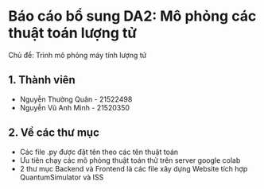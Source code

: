 <h1>Báo cáo bổ sung DA2: Mô phỏng các thuật toán lượng tử</h1>
<div>Chủ đề: Trình mô phỏng máy tính lượng tử</div>

<h2>1. Thành viên</h2>
<ul>
  <li>Nguyễn Thường Quân - 21522498</li>
  <li>Nguyễn Vũ Anh Minh - 21520350</li>
</ul>

<h2>2. Về các thư mục</h2>
<ul>
  <li>Các file .py được đặt tên theo các tên thuật toán</li>
  <li>Ưu tiên chạy các mô phỏng thuật toán thử trên server google colab</li>
  <li>2 thư mục Backend và Frontend là các file xây dựng Website tích hợp QuantumSimulator và ISS</li>
</ul>
